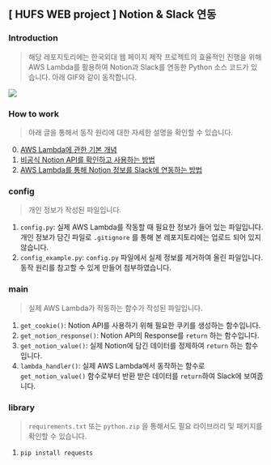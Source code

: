 ## [ HUFS WEB project ] Notion &amp; Slack 연동

### Introduction
> 해당 레포지토리에는 한국외대 웹 페이지 제작 프로젝트의 효율적인 진행을 위해 AWS Lambda를 활용하여 Notion과 Slack를 연동한 Python 소스 코드가 있습니다. 아래 GIF와 같이 동작합니다.

![](00.gif)

### How to work
> 아래 글을 통해서 동작 원리에 대한 자세한 설명을 확인할 수 있습니다.
0. [AWS Lambda에 관한 기본 개념](https://bit.ly/2Z7CciN)
1. [비공식 Notion API를 확인하고 사용하는 방법](https://bit.ly/2Zb1lJb)
2. [AWS Lambda를 통해 Notion 정보를 Slack에 연동하는 방법](https://bit.ly/3tFbZGe)

### config
> 개인 정보가 작성된 파일입니다.
1. `config.py`: 실제 AWS Lambda를 작동할 때 필요한 정보가 들어 있는 파일입니다. 개인 정보가 담긴 파일로 `.gitignore` 를 통해 본 레포지토리에는 업로드 되어 있지 않습니다.
2. `config_example.py`: `config.py` 파일에서 실제 정보를 제거하여 올린 파일입니다. 동작 원리를 참고할 수 있게 만들어 첨부하였습니다.

### main
> 실제 AWS Lambda가 작동하는 함수가 작성된 파일입니다.
1. `get_cookie()`: Notion API를 사용하기 위해 필요한 쿠키를 생성하는 함수입니다.
2. `get_notion_response()`: Notion API의 Response를 `return` 하는 함수입니다.
3. `get_notion_value()`: 실제 Notion에 담긴 데이터를 정제하여 `return` 하는 함수입니다.
4. `lambda_handler()`: 실제 AWS  Lambda에서 동작하는 함수로 `get_notion_value()` 함수로부터 반환 받은 데이터를 `return`하여 Slack에 보여줍니다.

### library
> `requirements.txt` 또는 `python.zip` 을 통해서도 필요 라이브러리 및 패키지를 확인할 수 있습니다.
1. `pip install requests`